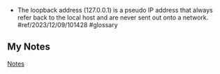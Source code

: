 - The loopback address (127.0.0.1) is a pseudo IP address that always refer back to the local host and are never sent out onto a network. #ref/2023/12/09/101428 #glossary
## My Notes
[Notes](mynotes/loopback-address-notes.md)
